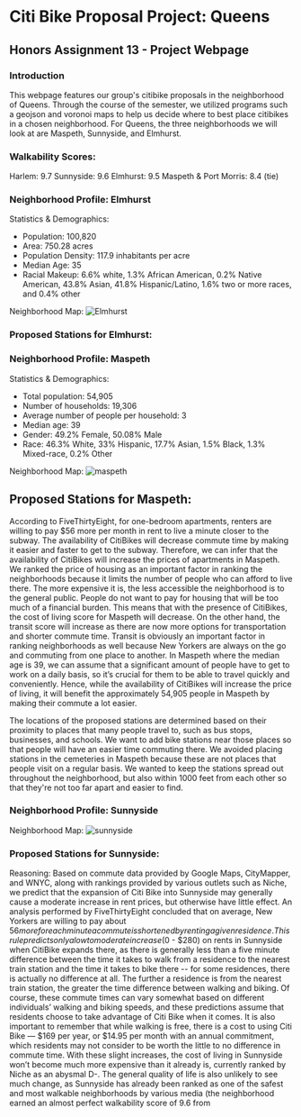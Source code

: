 # Citi Bike Proposal Project: Queens 
## Honors Assignment 13 - Project Webpage

### Introduction
This webpage features our group's citibike proposals in the neighborhood of Queens. Through the course of the semester, we utilized programs such a geojson and voronoi maps to help us decide where to best place citibikes in a chosen neighborhood. For Queens, the three neighborhoods we will look at are Maspeth, Sunnyside, and Elmhurst. 

### Walkability Scores:
Harlem: 9.7
Sunnyside: 9.6
Elmhurst: 9.5
Maspeth & Port Morris: 8.4 (tie)

### Neighborhood Profile: Elmhurst 
Statistics & Demographics:
- Population: 100,820
- Area: 750.28 acres
- Population Density: 117.9 inhabitants per acre 
- Median Age: 35
- Racial Makeup: 6.6% white, 1.3% African American, 0.2% Native American, 43.8% Asian, 41.8% Hispanic/Latino, 1.6% two or more races, and 0.4% other

Neighborhood Map:
![Elmhurst](https://user-images.githubusercontent.com/56729637/69553118-97272b80-0f6d-11ea-9a9a-822d86499919.png)

### Proposed Stations for Elmhurst:
<script src="https://embed.github.com/view/geojson/kchik4926/fun-times/master/map.geojson"></script>

### Neighborhood Profile: Maspeth 
Statistics & Demographics:
- Total population: 54,905
- Number of households: 19,306
- Average number of people per household: 3
- Median age: 39
- Gender: 49.2% Female, 50.08% Male
- Race: 46.3% White, 33% Hispanic, 17.7% Asian, 1.5% Black, 1.3% Mixed-race, 0.2% Other

Neighborhood Map:
![maspeth](https://user-images.githubusercontent.com/56621097/69440016-06a2de00-0d16-11ea-9655-1c48d79a9cea.png)

## Proposed Stations for Maspeth:
<script src="https://embed.github.com/view/geojson/melody1117/Maspeth/master/MaspethGeojson.geojson" ></script>

According to FiveThirtyEight, for one-bedroom apartments, renters are willing to pay $56 more per month in rent to live a minute closer to the subway. The availability of CitiBikes will decrease commute time by making it easier and faster to get to the subway. Therefore, we can infer that the availability of CitiBikes will increase the prices of apartments in Maspeth. We ranked the price of housing as an important factor in ranking the neighborhoods because it limits the number of people who can afford to live there. The more expensive it is, the less accessible the neighborhood is to the general public. People do not want to pay for housing that will be too much of a financial burden. This means that with the presence of CitiBikes, the cost of living score for Maspeth will decrease. On the other hand, the transit score will increase as there are now more options for transportation and shorter commute time. Transit is obviously an important factor in ranking neighborhoods as well because New Yorkers are always on the go and commuting from one place to another. In Maspeth where the median age is 39, we can assume that a significant amount of people have to get to work on a daily basis, so it’s crucial for them to be able to travel quickly and conveniently. Hence, while the availability of CitiBikes will increase the price of living, it will benefit the approximately 54,905 people in Maspeth by making their commute a lot easier. 

The locations of the proposed stations are determined based on their proximity to places that many people travel to, such as bus stops, businesses, and schools. We want to add bike stations near those places so that people will have an easier time commuting there. We avoided placing stations in the cemeteries in Maspeth because these are not places that people visit on a regular basis. We wanted to keep the stations spread out throughout the neighborhood, but also within 1000 feet from each other so that they're not too far apart and easier to find.


### Neighborhood Profile: Sunnyside 

Neighborhood Map:
![sunnyside](https://user-images.githubusercontent.com/56729637/69568391-82f12780-0f89-11ea-9800-71e6ac49b469.png)

### Proposed Stations for Sunnyside:
<script src="https://embed.github.com/view/geojson/kchik4926/fun-times/master/map2.geojson"></script>


Reasoning: Based on commute data provided by Google Maps, CityMapper, and WNYC, along with rankings provided by various outlets such as Niche, we predict that the expansion of Citi Bike into Sunnyside may generally cause a moderate increase in rent prices, but otherwise have little effect. An analysis performed by FiveThirtyEight concluded that on average, New Yorkers are willing to pay about $56 more for each minute a commute is shortened by renting a given residence. This rule predicts only a low to moderate increase ($0 - $280) on rents in Sunnyside when CitiBike expands there, as there is generally less than a five minute difference between the time it takes to walk from a residence to the nearest train station and the time it takes to bike there -- for some residences, there is actually no difference at all. The further a residence is from the nearest train station, the greater the time difference between walking and biking. Of course, these commute times can vary somewhat based on different individuals’ walking and biking speeds, and these predictions assume that residents choose to take advantage of Citi Bike when it comes. It is also important to remember that while walking is free, there is a cost to using Citi Bike — $169 per year, or $14.95 per month with an annual commitment, which residents may not consider to be worth the little to no difference in commute time. With these slight increases, the cost of living in Sunnyside won’t become much more expensive than it already is, currently ranked by Niche as an abysmal D-. The general quality of life is also unlikely to see much change, as Sunnyside has already been ranked as one of the safest and most walkable neighborhoods by various media (the neighborhood earned an almost perfect walkability score of 9.6 from 

